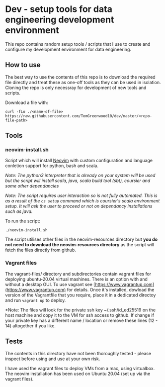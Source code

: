 # Dev - setup tools for data engineering development environment
This repo contains random setup tools / scripts that I use to create and 
configure my development environment for data engineering.

## How to use
The best way to use the contents of this repo is to download the required file
directly and treat these as one-off tools as they can be used in isolation.
Cloning the repo is only necessray for development of new tools and scripts.

Download a file with:
```
curl -fLo ./<name-of-file> https://raw.githubusercontent.com/TomGreenwood10/dev/master/<repo-file-path>
```

## Tools
### neovim-install.sh
Script which will install [Neovim](https://neovim.io) with custom configuration
and language conletion support for python, bash and scala.

*Note: The python3 interpreter that is already on your system will be used but
the script will install scala, java, scala build tool (sbt), coursier and some
other dependancies*

*Note: The script requires user interaction so is not fully automated. This is 
as a result of the `cs setup` command which is coursier's scala environment
setup. It will ask the user to proceed or not on dependancy installations such
as java.*

To run the script:
```
./neovim-install.sh
```

The script utilises other files in the neovim-resources directory but **you do 
not need to download the neovim-resources directory** as the script will fetch
the files directly from github.

### Vagrant files
The vagrant-files/ directory and subdirectories contain vagrant files for 
deploying ubuntu-20.04 virtual mashines. There is an option with and without
a desktop GUI. To use vagrant see 
[https://www.vagrantup.com](https://www.vagrantup.com) for details. Once it's
installed, dowload the version of the Vagrantfile that you require, place it in
a dedicated directoy and run `vagrant up` to deploy.

*Note: The files will look for the private ssh key ~/.ssh/id_ed25519 on the 
host machine and copy it to the VM for ssh access to github. If change if your
private key has a different name / location or remove these lines (12 - 14) 
altogether if you like.

## Tests
The contents in this directory have not been thoroughly tested - please inspect
before using and use at your own risk.

I have used the vagrant files to deploy VMs from a mac, using virtualbox. The
neovim installation has been used on Ubuntu 20.04 (set up via the vagrant 
files).

